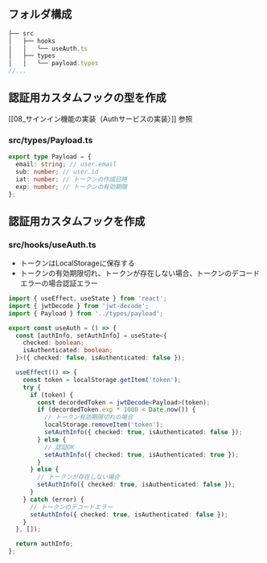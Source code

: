## フォルダ構成

```ts
├── src
│   ├── hooks
│   │   └── useAuth.ts
│   ├── types
│   │   └── payload.types
//...
```

## 認証用カスタムフックの型を作成 

[[08_サインイン機能の実装（Authサービスの実装）]]  参照

### src/types/Payload.ts

```ts
export type Payload = {
  email: string; // user.email
  sub: number; // user.id
  iat: number; // トークンの作成日時
  exp: number; // トークンの有効期限
};
```

## 認証用カスタムフックを作成

### src/hooks/useAuth.ts

- トークンはLocalStorageに保存する
- トークンの有効期限切れ、トークンが存在しない場合、トークンのデコードエラーの場合認証エラー

```ts
import { useEffect, useState } from 'react';
import { jwtDecode } from 'jwt-decode';
import { Payload } from '../types/payload';

export const useAuth = () => {
  const [authInfo, setAuthInfo] = useState<{
    checked: boolean;
    isAuthenticated: boolean;
  }>({ checked: false, isAuthenticated: false });

  useEffect(() => {
    const token = localStorage.getItem('token');
    try {
      if (token) {
        const decordedToken = jwtDecode<Payload>(token);
        if (decordedToken.exp * 1000 < Date.now()) {
          // トークン有効期限切れの場合
          localStorage.removeItem('token');
          setAuthInfo({ checked: true, isAuthenticated: false });
        } else {
          // 認証OK
          setAuthInfo({ checked: true, isAuthenticated: true });
        }
      } else {
        // トークンが存在しない場合
        setAuthInfo({ checked: true, isAuthenticated: false });
      }
    } catch (error) {
      // トークンのデコードエラー
      setAuthInfo({ checked: true, isAuthenticated: false });
    }
  }, []);

  return authInfo;
};
```